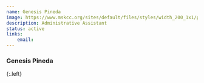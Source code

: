 ```yaml
---
name: Genesis Pineda
image: https://www.mskcc.org/sites/default/files/styles/width_200_1x1/public/node/236362/main_image/pineda-genesis-220405-07_1200x800.jpg?h=10d202d3
description: Administrative Assistant
status: active
links:
    email: 
---
```


### Genesis Pineda
{:.left}

  
        
